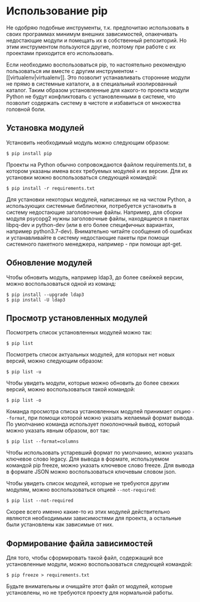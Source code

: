 Использование pip
=================

Не одобряю подобные инструменты, т.к. предпочитаю использовать в своих программах минимум внешних зависимостей, опакечивать недостающие модули и помещать их в собственный репозиторий. Но этим инструментом пользуются другие, поэтому при работе с их проектами приходится его использовать.

Если необходимо воспользоваться pip, то настоятельно рекомендую пользоваться им вместе с другим инструментом - [[virtualenv|virtualenv]]. Это позволит устанавливать сторонние модули не прямо в системные каталоги, а в специальный изолированный каталог. Таким образом установленные для какого-то проекта модули Python не будут конфликтовать с установленными в системе, что позволит содержать систему в чистоте и избавиться от множества головной боли.

Установка модулей
-----------------

Установить необходимый модуль можно следующим образом:

    $ pip install pip

Проекты на Python обычно сопровождаются файлом requirements.txt, в котором указаны имена всех требуемых модулей и их версии. Для их установки можно воспользоваться следующей командой:

    $ pip install -r requirements.txt

Для установки некоторых модулей, написанных не на чистом Python, а использующих системные библиотеки, потребуется установить в систему недостающие заголовочные файлы. Например, для сборки модуля psycopg2 нужны заголовочные файлы, находящиеся в пакетах libpq-dev и python-dev (или в его более специфичных вариантах, например python3.7-dev). Внимательно читайте сообщения об ошибках и устанавливайте в систему недостающие пакеты при помощи системного пакетного менеджера, например - при помощи apt-get.

Обновление модулей
------------------

Чтобы обновить модуль, например ldap3, до более свейжей версии, можно воспользоваться одной из команд:

    $ pip install --upgrade ldap3
    $ pip install -U ldap3

Просмотр установленных модулей
------------------------------

Посмотреть список установленных модулей можно так:

    $ pip list

Посмотреть список актуальных модулей, для которых нет новых версий, можно следующим образом:

    $ pip list -u

Чтобы увидеть модули, которые можно обновить до более свежих версий, можно воспользоваться такой командой:

    $ pip list -o

Команда просмотра списка установленных модулей принимает опцию `--format`, при помощи которой можно указать желаемый формат вывода. По умолчанию команда использует поколоночный вывод, который можно указать явным образом, вот так:

    $ pip list --format=columns

Чтобы использовать устаревший формат по умолчанию, можно указать ключевое слово legacy. Для вывода в формате, используемом командой pip freeze, можно указать ключевое слово freeze. Для вывода в формате JSON можно воспользоваться ключевым словом json.

Чтобы увидеть список модулей, которые не требуются другим модулям, можно воспользоваться опцией `--not-required`:

    $ pip list --not-required

Скорее всего именно какие-то из этих модулей действительно являются необходимыми зависимостями для проекта, а остальные были установлены как зависимые от них.

Формирование файла зависимостей
-------------------------------

Для того, чтобы сформировать такой файл, содержащий все установленные модули, можно воспользоваться следующей командой:

    $ pip freeze > requirements.txt

Будьте внимательны и очищайте этот файл от модулей, которые установлены, но не требуются проекту для нормальной работы.
